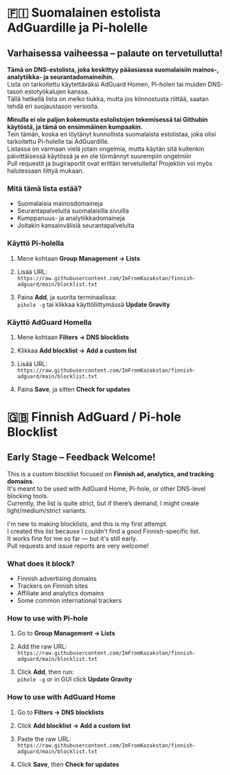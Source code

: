 # 🇫🇮 Suomalainen estolista AdGuardille ja Pi-holelle
## Varhaisessa vaiheessa – palaute on tervetullutta!

**Tämä on DNS-estolista, joka keskittyy pääasiassa suomalaisiin mainos-, analytiikka- ja seurantadomaineihin.**  
Lista on tarkoitettu käytettäväksi AdGuard Homen, Pi-holen tai muiden DNS-tason estotyökalujen kanssa.  
Tällä hetkellä lista on melko tiukka, mutta jos kiinnostusta riittää, saatan tehdä eri suojaustason versioita.

**Minulla ei ole paljon kokemusta estolistojen tekemisessä tai Githubin käytöstä, ja tämä on ensimmäinen kumpaakin.**  
Tein tämän, koska en löytänyt kunnollista suomalaista estolistaa, joka olisi tarkoitettu Pi-holelle tai AdGuardille.  
Listassa on varmaan vielä jotain ongelmia, mutta käytän sitä kuitenkin päivittäisessä käytössä ja en ole törmännyt suurempiin ongelmiin  
Pull requestit ja bugiraportit ovat erittäin tervetulleita! Projektiin voi myös halutessaan liittyä mukaan.

### Mitä tämä lista estää?

- Suomalaisia mainosdomaineja 
- Seurantapalveluita suomalaisilla sivuilla  
- Kumppanuus- ja analytiikkadomaineja 
- Joitakin kansainvälisiä seurantapalveluita

### Käyttö Pi-holella

1. Mene kohtaan **Group Management → Lists**  

2. Lisää URL:  
   `https://raw.githubusercontent.com/ImFromKazakstan/finnish-adguard/main/blocklist.txt`  

3. Paina **Add**, ja suorita terminaalissa:  
   `pihole -g` tai klikkaa käyttöliittymässä **Update Gravity**

### Käyttö AdGuard Homella  

1. Mene kohtaan **Filters → DNS blocklists**  

2. Klikkaa **Add blocklist → Add a custom list**  

3. Lisää URL:  
   `https://raw.githubusercontent.com/ImFromKazakstan/finnish-adguard/main/blocklist.txt`  
4. Paina **Save**, ja sitten **Check for updates**
###
###
###
# 🇬🇧 Finnish AdGuard / Pi-hole Blocklist
## Early Stage – Feedback Welcome! 

This is a custom blocklist focused on **Finnish ad, analytics, and tracking domains**.  
It's meant to be used with AdGuard Home, Pi-hole, or other DNS-level blocking tools.  
Currently, the list is quite strict, but if there’s demand, I might create light/medium/strict variants.

I'm new to making blocklists, and this is my first attempt.  
I created this list because I couldn’t find a good Finnish-specific list.  
It works fine for me so far — but it's still early.  
Pull requests and issue reports are very welcome!

### What does it block?  

- Finnish advertising domains
- Trackers on Finnish sites  
- Affiliate and analytics domains  
- Some common international trackers 

### How to use with Pi-hole 

1. Go to **Group Management → Lists**  

2. Add the raw URL:  
   `https://raw.githubusercontent.com/ImFromKazakstan/finnish-adguard/main/blocklist.txt`  

3. Click **Add**, then run:  
   `pihole -g` or in GUI click **Update Gravity**

### How to use with AdGuard Home  

1. Go to **Filters → DNS blocklists**  

2. Click **Add blocklist → Add a custom list**  

3. Paste the raw URL:  
   `https://raw.githubusercontent.com/ImFromKazakstan/finnish-adguard/main/blocklist.txt`  

4. Click **Save**, then **Check for updates**

